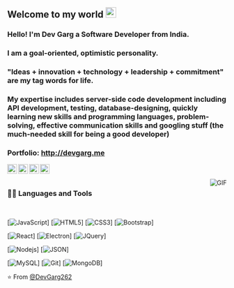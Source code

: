    
## Welcome to my world <img src="https://github.com/TheDudeThatCode/TheDudeThatCode/blob/master/Assets/Earth.gif" width="24px">

### Hello! I'm Dev Garg a Software Developer from India.

### I am a goal-oriented, optimistic personality.
### "Ideas + innovation + technology + leadership + commitment" are my tag words for life.

### My expertise includes server-side code development including API development, testing, database-designing, quickly learning new skills and programming languages, problem-solving, effective communication skills and googling stuff (the much-needed skill for being a good developer)

### Portfolio: http://devgarg.me

<a href="https://twitter.com/DEVGARG27742904">
  <img align="left" alt="Brijesh Dhanani | Twitter" width="22px" src="https://cdn.jsdelivr.net/npm/simple-icons@v3/icons/twitter.svg" />
</a>
<a href="https://www.linkedin.com/in/devgargdg2620/">
  <img align="left" alt="Brijesh Dhanani" width="22px" src="https://cdn.jsdelivr.net/npm/simple-icons@v3/icons/linkedin.svg" />
</a>
<a href="https://www.facebook.com/dev.garg.969">
  <img align="left" alt="Brijesh Dhanani" width="22px" src="https://cdn.jsdelivr.net/npm/simple-icons@v3/icons/facebook.svg" />
</a>
<a href="https://www.instagram.com/the_devgarg/">
  <img align="left" alt="Brijesh Dhanani" width="22px" src="https://cdn.jsdelivr.net/npm/simple-icons@v3/icons/instagram.svg" />
</a>

<br />
<br />

  <img align="right" alt="GIF" src="https://media.giphy.com/media/836HiJc7pgzy8iNXCn/giphy.gif" />
  
### 👨‍💻 Languages and Tools

<br />

[![JavaScript](https://img.shields.io/badge/-JavaScript-black?style=flat&logo=javascript)]
[![HTML5](https://img.shields.io/badge/-HTML5-E34F26?style=flat&logo=html5&logoColor=white)]
[![CSS3](https://img.shields.io/badge/-CSS3-1572B6?style=flat&logo=css3)]
[![Bootstrap](https://img.shields.io/badge/-Bootstrap-563D7C?style=flat&logo=bootstrap)]

[![React](https://img.shields.io/badge/-React-black?style=flat&logo=reacti)]
[![Electron](https://img.shields.io/badge/-Electron-gray?style=flat&logo=electron)]
[![JQuery](https://img.shields.io/badge/-JQuery-blue?style=flat&logo=jquery)]

[![Nodejs](https://img.shields.io/badge/-Nodejs-green?style=flat&logo=Node.js)]
[![JSON](https://img.shields.io/badge/-json-02569B?style=flat&logo=json)]

[![MySQL](https://img.shields.io/badge/-MySQL-black?style=flat&logo=mysql)]
[![Git](https://img.shields.io/badge/-Git-black?style=flat&logo=git)]
[![MongoDB](https://img.shields.io/badge/-MongoDB-FCA121?style=flat&logo=mongodb)]

⭐️ From [@DevGarg262](https://github.com/DevGarg262)
